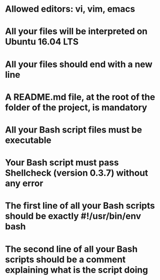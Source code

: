# Allowed editors: vi, vim, emacs
# All your files will be interpreted on Ubuntu 16.04 LTS
# All your files should end with a new line
# A README.md file, at the root of the folder of the project, is mandatory
# All your Bash script files must be executable
# Your Bash script must pass Shellcheck (version 0.3.7) without any error
# The first line of all your Bash scripts should be exactly #!/usr/bin/env bash
# The second line of all your Bash scripts should be a comment explaining what is the script doing
